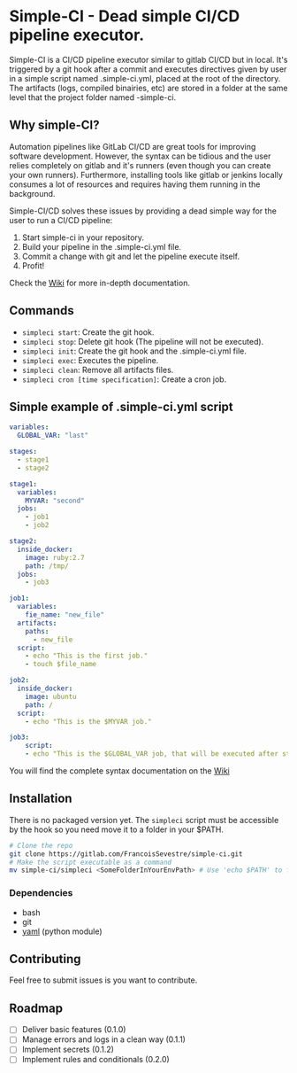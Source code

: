 # Simple-CI - Dead simple CI/CD pipeline executor.
Simple-CI is a CI/CD pipeline executor similar to gitlab CI/CD but in local.
It's triggered by a git hook after a commit and executes directives given by user in a simple script named .simple-ci.yml, placed at the root of the directory.
The artifacts (logs, compiled binairies, etc) are stored in a folder at the same level that the project folder named <project name>-simple-ci.

## Why simple-CI?
Automation pipelines like GitLab CI/CD are great tools for improving software development.
However, the syntax can be tidious and the user relies completely on gitlab and it's runners (even though you can create your own runners).
Furthermore, installing tools like gitlab or jenkins locally consumes a lot of resources and requires having them running in the background.

Simple-CI/CD solves these issues by providing a dead simple way for the user to run a CI/CD pipeline:
  1. Start simple-ci in your repository.
  2. Build your pipeline in the .simple-ci.yml file.
  3. Commit a change with git and let the pipeline execute itself.
  4. Profit!

Check the [Wiki](https://gitlab.com/FrancoisSevestre/simple-ci/-/wikis/home) for more in-depth documentation.

## Commands
- `simpleci start`: Create the git hook.
- `simpleci stop`: Delete git hook (The pipeline will not be executed).
- `simpleci init`: Create the git hook and the .simple-ci.yml file. 
- `simpleci exec`: Executes the pipeline.
- `simpleci clean`: Remove all artifacts files.
- `simpleci cron [time specification]`: Create a cron job.

## Simple example of .simple-ci.yml script
``` yaml
variables:
  GLOBAL_VAR: "last"

stages:
  - stage1
  - stage2

stage1:
  variables:
    MYVAR: "second"
  jobs:
    - job1
    - job2

stage2:
  inside_docker:
    image: ruby:2.7
    path: /tmp/
  jobs:
    - job3

job1:
  variables:
    fie_name: "new_file"
  artifacts:
    paths:
      - new_file
  script:
    - echo "This is the first job."
    - touch $file_name

job2:
  inside_docker:
    image: ubuntu
    path: /
  script:
    - echo "This is the $MYVAR job."

job3:
    script:
    - echo "This is the $GLOBAL_VAR job, that will be executed after stage1 is completed."
```
You will find the complete syntax documentation on the [Wiki](https://gitlab.com/FrancoisSevestre/simple-ci/-/wikis/Pipeline-syntax)

## Installation
There is no packaged version yet. The `simpleci` script must be accessible by the hook so you need move it to a folder in your $PATH.
``` bash
# Clone the repo
git clone https://gitlab.com/FrancoisSevestre/simple-ci.git
# Make the script executable as a command
mv simple-ci/simpleci <SomeFolderInYourEnvPath> # Use 'echo $PATH' to find one.
```

### Dependencies
- bash
- git
- [yaml](https://pyyaml.org/wiki/PyYAMLDocumentation) (python module)

## Contributing
Feel free to submit issues is you want to contribute.

## Roadmap
- [ ] Deliver basic features (0.1.0)
- [ ] Manage errors and logs in a clean way (0.1.1)
- [ ] Implement secrets (0.1.2)
- [ ] Implement rules and conditionals (0.2.0)

